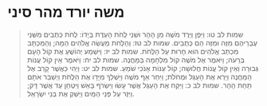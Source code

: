 # משה יורד מהר סיני

> שמות לב טו: וַיִּפֶן וַיֵּרֶד מֹשֶׁה מִן הָהָר וּשְׁנֵי לֻחֹת הָעֵדֻת בְּיָדוֹ:  לֻחֹת כְּתֻבִים מִשְּׁנֵי עֶבְרֵיהֶם מִזֶּה וּמִזֶּה הֵם כְּתֻבִים.
> שמות לב טז: וְהַלֻּחֹת מַעֲשֵׂה אֱלֹהִים הֵמָּה; וְהַמִּכְתָּב מִכְתַּב אֱלֹהִים הוּא חָרוּת עַל הַלֻּחֹת.
> שמות לב יז: וַיִּשְׁמַע יְהוֹשֻׁעַ אֶת קוֹל הָעָם בְּרֵעֹה; וַיֹּאמֶר אֶל מֹשֶׁה קוֹל מִלְחָמָה בַּמַּחֲנֶה.
> שמות לב יח: וַיֹּאמֶר אֵין קוֹל עֲנוֹת גְּבוּרָה וְאֵין קוֹל עֲנוֹת חֲלוּשָׁה; קוֹל עַנּוֹת אָנֹכִי שֹׁמֵעַ.
> שמות לב יט: וַיְהִי כַּאֲשֶׁר קָרַב אֶל הַמַּחֲנֶה וַיַּרְא אֶת הָעֵגֶל וּמְחֹלֹת; וַיִּחַר אַף מֹשֶׁה וַיַּשְׁלֵךְ מִיָּדָו אֶת הַלֻּחֹת וַיְשַׁבֵּר אֹתָם תַּחַת הָהָר.
> שמות לב כ: וַיִּקַּח אֶת הָעֵגֶל אֲשֶׁר עָשׂוּ וַיִּשְׂרֹף בָּאֵשׁ וַיִּטְחַן עַד אֲשֶׁר דָּק; וַיִּזֶר עַל פְּנֵי הַמַּיִם וַיַּשְׁקְ אֶת בְּנֵי יִשְׂרָאֵל. 
 

